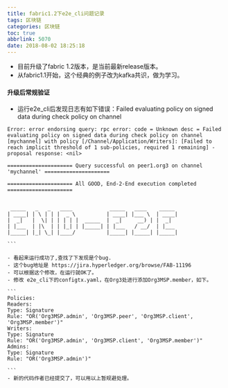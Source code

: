 ```yaml
---
title: fabric1.2下e2e_cli问题记录
tags: 区块链
categories: 区块链
toc: true
abbrlink: 5070
date: 2018-08-02 18:25:18
---
```


- 目前升级了fabric 1.2版本，是当前最新release版本。
- 从fabric1.1开始，这个经典的例子改为kafka共识，做为学习。



#### 升级后常规验证

- 运行e2e_cli后发现日志有如下错误：Failed evaluating policy on signed data during check policy on channel 

````
Error: error endorsing query: rpc error: code = Unknown desc = Failed evaluating policy on signed data during check policy on channel [mychannel] with policy [/Channel/Application/Writers]: [Failed to reach implicit threshold of 1 sub-policies, required 1 remaining] - proposal response: <nil>

===================== Query successful on peer1.org3 on channel 'mychannel' ===================== 

===================== All GOOD, End-2-End execution completed ===================== 


 _____   _   _   ____            _____   ____    _____ 
| ____| | \ | | |  _ \          | ____| |___ \  | ____|
|  _|   |  \| | | | | |  _____  |  _|     __) | |  _|  
| |___  | |\  | | |_| | |_____| | |___   / __/  | |___ 
|_____| |_| \_| |____/          |_____| |_____| |_____|

```

- 看起来运行成功了,查找了下发现是个bug.
- 这个bug地址是 https://jira.hyperledger.org/browse/FAB-11196
- 可以根据这个修改，在运行就OK了。
- 修改 e2e_cli下的configtx.yaml，在Org3处进行添加Org3MSP.member，如下。

```
Policies:
Readers:
Type: Signature
Rule: "OR('Org3MSP.admin', 'Org3MSP.peer', 'Org3MSP.client', 'Org3MSP.member')"
Writers:
Type: Signature
Rule: "OR('Org3MSP.admin', 'Org3MSP.client', 'Org3MSP.member')"
Admins:
Type: Signature
Rule: "OR('Org3MSP.admin')"

```
- 新的代码作者已经提交了，可以用以上暂规避处理。